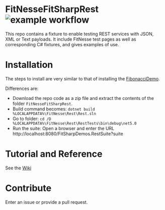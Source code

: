 # FitNesseFitSharpRest ![example workflow](https://github.com/essenius/FitNesseFitSharpRest/actions/workflows/fitsharp-rest-ci.yml/badge.svg)
This repo contains a fixture to enable testing REST services with JSON, XML or Text payloads. It include FitNesse test pages as well as 
corresponding C# fixtures, and gives examples of use.

# Installation
The steps to install are very similar to that of installing the [FibonacciDemo](../../../FitNesseFitSharpFibonacciDemo).

Differences are:
* Download the repo code as a zip file and extract the contents of the folder ```FitNesseFitSharpRest```. 
* Build command becomes: ```dotnet build %LOCALAPPDATA%\FitNesse\Rest\Rest.sln```
* Go to folder: ```cd /D %LOCALAPPDATA%\FitNesse\Rest\RestTests\bin\debug\net5.0```
* Run the suite: Open a browser and enter the URL http://localhost:8080/FitSharpDemos.RestSuite?suite

# Tutorial and Reference
See the [Wiki](../../wiki)

# Contribute
Enter an issue or provide a pull request. 
